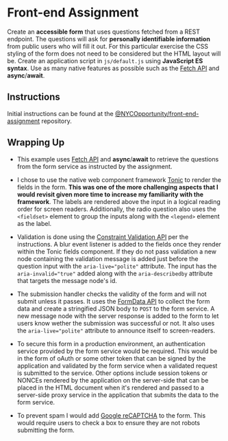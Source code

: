 # Front-end Assignment

Create an **accessible form** that uses questions fetched from a REST endpoint. The questions will ask for **personally identifiable information** from public users who will fill it out. For this particular exercise the CSS styling of the form does not need to be considered but the HTML layout will be. Create an application script in `js/default.js` using **JavaScript ES syntax**. Use as many native features as possible such as the [Fetch API](https://developer.mozilla.org/en-US/docs/Web/API/Fetch_API) and **async**/**await**.

## Instructions

Initial instructions can be found at the [@NYCOpportunity/front-end-assignment](https://github.com/NYCOpportunity/front-end-assignment) repository.

## Wrapping Up

* This example uses [Fetch API](https://developer.mozilla.org/en-US/docs/Web/API/Fetch_API) and **async**/**await** to retrieve the questions from the form service as instructed by the assignment.

* I chose to use the native web component framework [Tonic](https://tonicframework.dev/) to render the fields in the form. **This was one of the more challenging aspects that I would revisit given more time to increase my familiarity with the framework**. The labels are rendered above the input in a logical reading order for screen readers. Additionally, the radio question also uses the `<fieldset>` element to group the inputs along with the `<legend>` element as the label.

* Validation is done using the [Constraint Validation API](https://developer.mozilla.org/en-US/docs/Web/API/Constraint_validation) per the instructions. A blur event listener is added to the fields once they render within the Tonic fields component. If they do not pass validation a new node containing the validation message is added just before the question input with the `aria-live="polite"` attribute. The input has the `aria-invalid="true"` added along with the `aria-describedby` attribute that targets the message node's id.

* The submission handler checks the validity of the form and will not submit unless it passes. It uses the [FormData API](https://developer.mozilla.org/en-US/docs/Web/API/FormData) to collect the form data and create a stringified JSON body to `POST` to the form service. A new message node with the server response is added to the form to let users know wether the submission was successful or not. It also uses the `aria-live="polite"` attribute to announce itself to screen-readers.

* To secure this form in a production environment, an authentication service provided by the form service would be required. This would be in the form of oAuth or some other token that can be signed by the application and validated by the form service when a validated request is submitted to the service. Other options include session tokens or NONCEs rendered by the application on the server-side that can be placed in the HTML document when it's rendered and passed to a server-side proxy service in the application that submits the data to the form service.

* To prevent spam I would add [Google reCAPTCHA](https://www.google.com/recaptcha/about/) to the form. This would require users to check a box to ensure they are not robots submitting the form.
